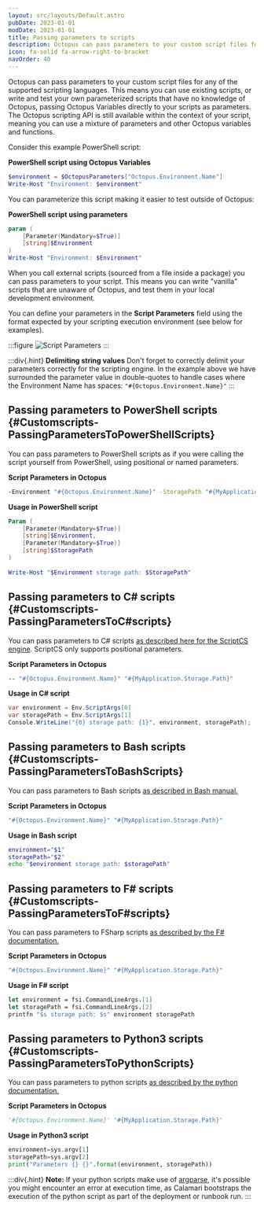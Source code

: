 ```yaml
---
layout: src/layouts/Default.astro
pubDate: 2023-01-01
modDate: 2023-01-01
title: Passing parameters to scripts
description: Octopus can pass parameters to your custom script files for any of the supported scripting languages.
icon: fa-solid fa-arrow-right-to-bracket
navOrder: 40
---
```


Octopus can pass parameters to your custom script files for any of the supported scripting languages. This means you can use existing scripts, or write and test your own parameterized scripts that have no knowledge of Octopus, passing Octopus Variables directly to your scripts as parameters. The Octopus scripting API is still available within the context of your script, meaning you can use a mixture of parameters and other Octopus variables and functions.

Consider this example PowerShell script:

**PowerShell script using Octopus Variables**

```powershell
$environment = $OctopusParameters["Octopus.Environment.Name"]
Write-Host "Environment: $environment"
```

You can parameterize this script making it easier to test outside of Octopus:

**PowerShell script using parameters**

```powershell
param (
	[Parameter(Mandatory=$True)]
	[string]$Environment
)
Write-Host "Environment: $Environment"
```

When you call external scripts (sourced from a file inside a package) you can pass parameters to your script. This means you can write "vanilla" scripts that are unaware of Octopus, and test them in your local development environment.

You can define your parameters in the **Script Parameters** field using the format expected by your scripting execution environment (see below for examples).

:::figure
![Script Parameters](/docs/deployments/custom-scripts/images/script-parameters.png)
:::

:::div{.hint}
**Delimiting string values**
Don't forget to correctly delimit your parameters correctly for the scripting engine. In the example above we have surrounded the parameter value in double-quotes to handle cases where the Environment Name has spaces: `"#{Octopus.Environment.Name}"`
:::

## Passing parameters to PowerShell scripts {#Customscripts-PassingParametersToPowerShellScripts}

You can pass parameters to PowerShell scripts as if you were calling the script yourself from PowerShell, using positional or named parameters.

**Script Parameters in Octopus**

```bash
-Environment "#{Octopus.Environment.Name}" -StoragePath "#{MyApplication.Storage.Path}"
```

**Usage in PowerShell script**

```powershell
Param (
	[Parameter(Mandatory=$True)]
	[string]$Environment,
	[Parameter(Mandatory=$True)]
	[string]$StoragePath
)
 
Write-Host "$Environment storage path: $StoragePath"
```

## Passing parameters to C# scripts {#Customscripts-PassingParametersToC#scripts}

You can pass parameters to C# scripts [as described here for the ScriptCS engine](https://github.com/scriptcs/scriptcs/wiki/Pass-arguments-to-scripts). ScriptCS only supports positional parameters.

**Script Parameters in Octopus**

```bash
-- "#{Octopus.Environment.Name}" "#{MyApplication.Storage.Path}"
```

**Usage in C# script**

```csharp
var environment = Env.ScriptArgs[0]
var storagePath = Env.ScriptArgs[1]
Console.WriteLine("{0} storage path: {1}", environment, storagePath);
```

## Passing parameters to Bash scripts {#Customscripts-PassingParametersToBashScripts}

You can pass parameters to Bash scripts [as described in Bash manual.](https://www.gnu.org/software/bash/manual/bash.html#Positional-Parameters)

**Script Parameters in Octopus**

```powershell
"#{Octopus.Environment.Name}" "#{MyApplication.Storage.Path}"
```

**Usage in Bash script**

```bash
environment="$1"
storagePath="$2"
echo "$environment storage path: $storagePath"
```

## Passing parameters to F# scripts {#Customscripts-PassingParametersToF#scripts}

You can pass parameters to FSharp scripts [as described by the F# documentation.](https://docs.microsoft.com/en-us/dotnet/fsharp/tools/fsharp-interactive/#using-the-fsi-object-in-f-code)

**Script Parameters in Octopus**

```powershell
"#{Octopus.Environment.Name}" "#{MyApplication.Storage.Path}"
```

**Usage in F# script**

```fsharp
let environment = fsi.CommandLineArgs.[1]
let storagePath = fsi.CommandLineArgs.[2]
printfn "$s storage path: $s" environment storagePath
```

## Passing parameters to Python3 scripts {#Customscripts-PassingParametersToPythonScripts}

You can pass parameters to python scripts [as described by the python documentation.](https://docs.python.org/3/tutorial/interpreter.html#argument-passing)

**Script Parameters in Octopus**

```python
'#{Octopus.Environment.Name}' '#{MyApplication.Storage.Path}'
```
**Usage in Python3 script**

```python
environment=sys.argv[1]
storagePath=sys.argv[2]
print("Parameters {} {}".format(environment, storagePath))
```
:::div{.hint}
**Note:** If your python scripts make use of [argparse](https://docs.python.org/3/library/argparse.html), it's possible you might encounter an error at execution time, as Calamari bootstraps the execution of the python script as part of the deployment or runbook run.
:::
